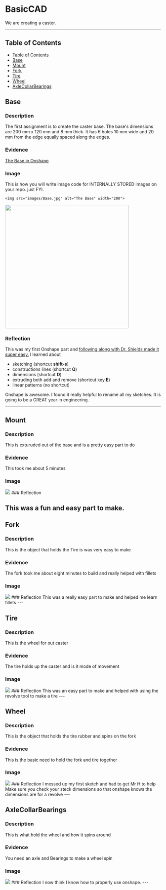 # BasicCAD

We are creating a caster.

---
## Table of Contents
* [Table of Contents](#Table-of-Contents)
* [Base](#Base)
* [Mount](#Mount)
* [Fork](#Fork)
* [Tire](#Tire)
* [Wheel](#Wheel)
* [AxleCollarBearings](#AxleCollarBearings)

## Base

### Description

The first assignment is to create the caster base.  The base's dimensions are 200 mm x 120 mm and 8 mm thick.  It has 6 holes 10 mm wide and 20 mm from the edge equally spaced along the edges.

### Evidence
[The Base in Onshape](https://cvilleschools.onshape.com/documents/0d70f655203ca304cb3c5b7d/w/f55603f962f6fc74f5548a68/e/41d730c570a8d75fce9f51b6)

### Image
This is how you will write image code for INTERNALLY STORED images on your repo.   just FYI.
~~~
<img src="images/Base.jpg" alt="The Base" width="200">
~~~
<img src="https://github.com/OneCHSEngr/BasicCAD/blob/master/images/Base.jpg" width="400">

### Reflection

This was my first Onshape part and [following along with Dr. Shields made it super easy.](https://www.youtube.com/watch?v=93BFUD-HAG8&feature=emb_title&scrlybrkr=5670f0b4)  I learned about 
* sketching (shortcut **shift-s**)
* constructions lines (shortcut **Q**)
* dimensions (shortcut **D**)
* extruding both add and remove (shortcut key **E**)
* linear patterns (no shortcut)

Onshape is awesome.  I found it really helpful to rename all my sketches.  It is going to be a GREAT year in engineering.

---


## Mount

### Description
This is exturuded out of the base and is a pretty easy part to do
### Evidence
This took me about 5 minutes
### Image
<img src="https://cvilleschools.onshape.com/documents/84810d16f18f0001d6ae0684/w/831f74e2ec7db07b6885ab0f/e/a3ffdc827c7bb0f0775c51ef">
### Reflection

   This was a fun and easy part to make.
---


## Fork

### Description
This is the object that holds the Tire is was very easy to make
### Evidence
The fork took me about eight minutes to build and really helped with fillets 
### Image
<img src="Fork.png">
### Reflection
 This was a really easy part to make and helped me learn fillets
---


## Tire

### Description
This is the wheel for out caster
### Evidence
The tire holds up the caster and is it mode of movement
### Image
<img src="Tire.png">
### Reflection
This was an easy part to make and helped with using the revolve tool to make a tire
---


## Wheel

### Description
This is the object that holds the tire rubber and spins on the fork
### Evidence
This is the basic need to hold the fork and tire together
### Image
<img src="Wheel.png">
### Reflection
I messed up my first sketch and had to get Mr H to help Make sure you check your steck dimensions so that onshape knows the dimensions are for a revolve
---


## AxleCollarBearings

### Description
This is what hold the wheel and how it spins around
### Evidence
You need an axle and Bearings to make a wheel spin
### Image
<img src="Axle.png">
### Reflection
I now think I know how to properly use onshape.
---
